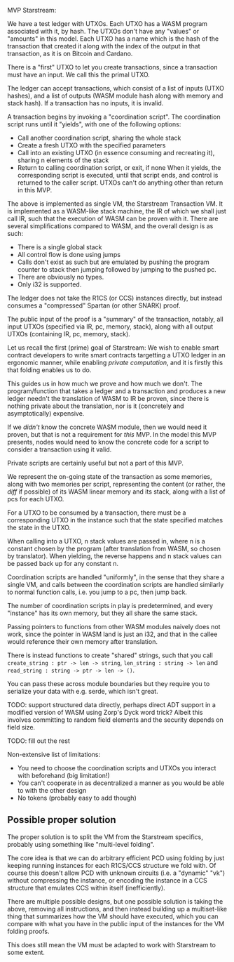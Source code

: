 MVP Starstream:

We have a test ledger with UTXOs.
Each UTXO has a WASM program associated with it, by hash.
The UTXOs don't have any "values" or "amounts" in this model.
Each UTXO has a name which is the hash of the transaction that created
it along with the index of the output in that transaction,
as it is on Bitcoin and Cardano.

There is a "first" UTXO to let you create transactions,
since a transaction must have an input.
We call this the primal UTXO.

The ledger can accept transactions,
which consist of a list of inputs (UTXO hashes),
and a list of outputs (WASM module hash along with memory and stack hash).
If a transaction has no inputs, it is invalid.

A transaction begins by invoking a "coordination script".
The coordination script runs until it "yields", with one of the following options:
- Call another coordination script, sharing the whole stack
- Create a fresh UTXO with the specified parameters
- Call into an existing UTXO (in essence consuming and recreating it), sharing n elements of the stack
- Return to calling coordination script, or exit, if none
When it yields, the corresponding script is executed, until that script ends,
and control is returned to the caller script.
UTXOs can't do anything other than return in this MVP.

The above is implemented as single VM, the Starstream Transaction VM.
It is implemented as a WASM-like stack machine, the IR of which we shall just call IR,
such that the execution of WASM can be proven with it.
There are several simplifications compared to WASM, and the overall design is as such:
- There is a single global stack
- All control flow is done using jumps
- Calls don't exist as such but are emulated by pushing the
  program counter to stack then jumping followed by jumping to the pushed pc.
- There are obviously no types.
- Only i32 is supported.

The ledger does not take the R1CS (or CCS) instances directly,
but instead consumes a "compressed" Spartan (or other SNARK) proof.

The public input of the proof is a "summary" of the transaction,
notably, all input UTXOs (specified via IR, pc, memory, stack),
along with all output UTXOs (containing IR, pc, memory, stack).

Let us recall the first (prime) goal of Starstream:
We wish to enable smart contract developers to write smart contracts
targetting a UTXO ledger in an ergonomic manner, while enabling
_private computation_, and it is firstly this that folding enables us to do.

This guides us in how much we prove and how much we don't.
The program/function that takes a ledger and a transaction and produces a new ledger
needn't the translation of WASM to IR be proven, since there is nothing
private about the translation, nor is it (concretely and asymptotically) expensive.

If we _didn't_ know the concrete WASM module, then we would need it proven,
but that is not a requirement for _this_ MVP.
In the model this MVP presents, nodes would need to know the concrete
code for a script to consider a transaction using it valid.

Private scripts are certainly useful but not a part of this MVP.

We represent the on-going state of the transaction as some memories,
along with two memories per script, representing the content (or rather,
the _diff_ if possible) of its WASM linear memory and its stack,
along with a list of pcs for each UTXO.

For a UTXO to be consumed by a transaction, there must be a corresponding UTXO
in the instance such that the state specified matches the state
in the UTXO.

When calling into a UTXO, n stack values are passed in, where n is a constant
chosen by the program (after translation from WASM, so chosen by translator).
When yielding, the reverse happens and n stack values can be passed back up
for any constant n.

Coordination scripts are handled "uniformly", in the sense that they share
a single VM, and calls between the coordination scripts are handled similarly
to normal function calls, i.e. you jump to a pc, then jump back.

The number of coordination scripts in play is predetermined,
and every "instance" has its own memory, but they all share
the same stack.

Passing pointers to functions from other WASM modules naively
does not work, since the pointer in WASM land is just an i32,
and that in the callee would reference their own memory after translation.

There is instead functions to create "shared" strings,
such that you call `create_string : ptr -> len -> string`,
`len_string : string -> len` and `read_string : string -> ptr -> len -> ()`.

You can pass these across module boundaries but they require you to
serialize your data with e.g. serde, which isn't great.

TODO: support structured data directly,
      perhaps direct ADT support in a modified version of WASM
      using Zorp's Dyck word trick? Albeit this involves committing
      to random field elements and the security depends on field size.

TODO: fill out the rest

Non-extensive list of limitations:
- You need to choose the coordination scripts and UTXOs you interact with beforehand (big limitation!)
- You can't cooperate in as decentralized a manner as you would be able to with the other design
- No tokens (probably easy to add though)

## Possible proper solution

The proper solution is to split the VM from the Starstream specifics,
probably using something like "multi-level folding".

The core idea is that we can do arbitrary efficient PCD using folding
by just keeping running instances for each R1CS/CCS structure we fold with.
Of course this doesn't allow PCD with unknown circuits (i.e. a "dynamic" "vk")
without compressing the instance, or encoding the instance in a CCS structure
that emulates CCS within itself (inefficiently).

There are multiple possible designs, but one possible solution
is taking the above, removing all instructions, and then instead building
up a multiset-like thing that summarizes how the VM should have executed,
which you can compare with what you have in the public input of the instances
for the VM folding proofs.

This does still mean the VM must be adapted to work with Starstream to some extent.

